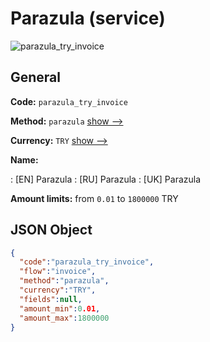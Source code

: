 
# Parazula (service) 
![parazula_try_invoice](https://static.openfintech.io/payment_methods/parazula_try_invoice/logo.svg?w=400&c=v0.59.26#w200)  

## General 
 
**Code:** `parazula_try_invoice` 
 
**Method:** `parazula` 
 [show -->](/payment-methods/parazula/) 
 
**Currency:** `TRY` [show -->](/currencies/TRY/) 
 
**Name:** 
 
:	[EN] Parazula 
:	[RU] Parazula 
:	[UK] Parazula 
 
**Amount limits:** from `0.01` to `1800000` TRY 

## JSON Object 

```json
{
  "code":"parazula_try_invoice",
  "flow":"invoice",
  "method":"parazula",
  "currency":"TRY",
  "fields":null,
  "amount_min":0.01,
  "amount_max":1800000
}
```  
